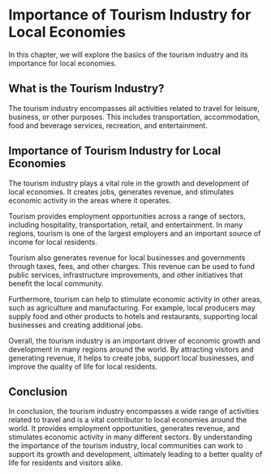 Importance of Tourism Industry for Local Economies
=========================================================================================

In this chapter, we will explore the basics of the tourism industry and its importance for local economies.

What is the Tourism Industry?
-----------------------------

The tourism industry encompasses all activities related to travel for leisure, business, or other purposes. This includes transportation, accommodation, food and beverage services, recreation, and entertainment.

Importance of Tourism Industry for Local Economies
--------------------------------------------------

The tourism industry plays a vital role in the growth and development of local economies. It creates jobs, generates revenue, and stimulates economic activity in the areas where it operates.

Tourism provides employment opportunities across a range of sectors, including hospitality, transportation, retail, and entertainment. In many regions, tourism is one of the largest employers and an important source of income for local residents.

Tourism also generates revenue for local businesses and governments through taxes, fees, and other charges. This revenue can be used to fund public services, infrastructure improvements, and other initiatives that benefit the local community.

Furthermore, tourism can help to stimulate economic activity in other areas, such as agriculture and manufacturing. For example, local producers may supply food and other products to hotels and restaurants, supporting local businesses and creating additional jobs.

Overall, the tourism industry is an important driver of economic growth and development in many regions around the world. By attracting visitors and generating revenue, it helps to create jobs, support local businesses, and improve the quality of life for local residents.

Conclusion
----------

In conclusion, the tourism industry encompasses a wide range of activities related to travel and is a vital contributor to local economies around the world. It provides employment opportunities, generates revenue, and stimulates economic activity in many different sectors. By understanding the importance of the tourism industry, local communities can work to support its growth and development, ultimately leading to a better quality of life for residents and visitors alike.
